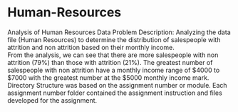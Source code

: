 # Human-Resources
Analysis of Human Resources Data
Problem Description:  Analyzing the data file (Human Resources) to determine the distribution of salespeople with attrition and non attrition based on their monthly income.  
From the analysis, we can see that there are more salespeople with non attrition (79%) than those with attrition (21%).  The greatest number of salespeople with non attrition have a monthly income range of $4000 to $7000 with the greatest number at the $5000 monthly income mark.
Directory Structure was based on the assignment number or module.  Each assignment number folder contained the assignment instruction and files developed for the assignment.  
